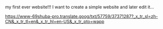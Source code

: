  my first ever website!!!
I want to create a simple website and later edit it... 




https://www-69shuba-pro.translate.goog/txt/57759/37371287?_x_tr_sl=zh-CN&_x_tr_tl=en&_x_tr_hl=en-US&_x_tr_pto=wapp
